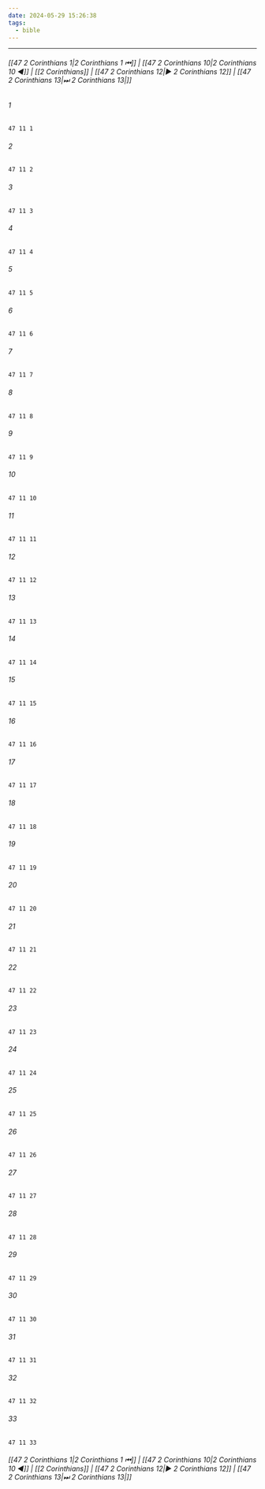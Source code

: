 ```yaml
---
date: 2024-05-29 15:26:38
tags:
  - bible
---
```

___

###### [[47 2 Corinthians 1|2 Corinthians 1 ⏮]] | [[47 2 Corinthians 10|2 Corinthians 10 ◀]] | [[2 Corinthians]] | [[47 2 Corinthians 12|▶ 2 Corinthians 12]] | [[47 2 Corinthians 13|⏭ 2 Corinthians 13|]]

###### 1
``` verse
47 11 1 
```
###### 2
``` verse
47 11 2 
```
###### 3
``` verse
47 11 3 
```
###### 4
``` verse
47 11 4 
```
###### 5
``` verse
47 11 5 
```
###### 6
``` verse
47 11 6 
```
###### 7
``` verse
47 11 7 
```
###### 8
``` verse
47 11 8 
```
###### 9
``` verse
47 11 9 
```
###### 10
``` verse
47 11 10 
```
###### 11
``` verse
47 11 11 
```
###### 12
``` verse
47 11 12 
```
###### 13
``` verse
47 11 13 
```
###### 14
``` verse
47 11 14 
```
###### 15
``` verse
47 11 15 
```
###### 16
``` verse
47 11 16 
```
###### 17
``` verse
47 11 17 
```
###### 18
``` verse
47 11 18 
```
###### 19
``` verse
47 11 19 
```
###### 20
``` verse
47 11 20 
```
###### 21
``` verse
47 11 21 
```
###### 22
``` verse
47 11 22 
```
###### 23
``` verse
47 11 23 
```
###### 24
``` verse
47 11 24 
```
###### 25
``` verse
47 11 25 
```
###### 26
``` verse
47 11 26 
```
###### 27
``` verse
47 11 27 
```
###### 28
``` verse
47 11 28 
```
###### 29
``` verse
47 11 29 
```
###### 30
``` verse
47 11 30 
```
###### 31
``` verse
47 11 31 
```
###### 32
``` verse
47 11 32 
```
###### 33
``` verse
47 11 33 
```

###### [[47 2 Corinthians 1|2 Corinthians 1 ⏮]] | [[47 2 Corinthians 10|2 Corinthians 10 ◀]] | [[2 Corinthians]] | [[47 2 Corinthians 12|▶ 2 Corinthians 12]] | [[47 2 Corinthians 13|⏭ 2 Corinthians 13|]]

